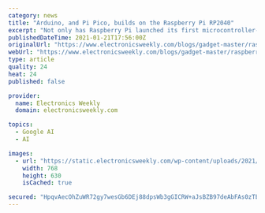 ```yaml
---
category: news
title: "Arduino, and Pi Pico, builds on the Raspberry Pi RP2040"
excerpt: "Not only has Raspberry Pi launched its first microcontroller-class product - the Raspberry Pi Pico - but then Arduino have built on it with the Arduino Nano RP2040 Connect."
publishedDateTime: 2021-01-21T17:56:00Z
originalUrl: "https://www.electronicsweekly.com/blogs/gadget-master/raspberry-pi-gadget-master/arduino-pi-pico-builds-raspberry-pi-rp2040-2021-01/"
webUrl: "https://www.electronicsweekly.com/blogs/gadget-master/raspberry-pi-gadget-master/arduino-pi-pico-builds-raspberry-pi-rp2040-2021-01/"
type: article
quality: 24
heat: 24
published: false

provider:
  name: Electronics Weekly
  domain: electronicsweekly.com

topics:
  - Google AI
  - AI

images:
  - url: "https://static.electronicsweekly.com/wp-content/uploads/2021/01/21174818/Raspberry-Pi-Pico-with-RP2040-768x630.png"
    width: 768
    height: 630
    isCached: true

secured: "HpqvAecOhZuWR72gy7wesGb6DEj88dpsWb3gGICRW+aJsBZB97deAbFAs0zTEE1PG2ntxAWBhplO7e0oVEOss4DM10cprSC2zyeP7ZTN6AohrkvyiHIGmdc0bfFZik9UCDgiu3c7dL4anUICqRpLtqxAmN4VZWa1E/Cn3dlijIEGc7BRtZrSbdqt4rn9IgsX/R9WYiUJjuZDO/4U1nRh0qPtPU62giDsgHRKl71ZCvXBMKGy+pqcPMTXBpJADRtKAY7WvdqWmH04l18DMmbX6plvTRj2XrBswmpU4Ay8XoziPxuTH9IUjAlYJQ9B8B/VbL89krQGyROYHo73RZeoynIfg0AcM1/Z2Ati3Ysp7P4=;nG2lEqANKb2bGC97XRzJwg=="
---
```


